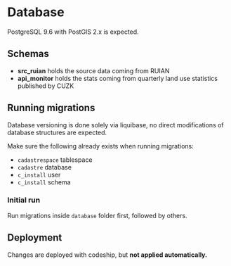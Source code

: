 # Database

PostgreSQL 9.6 with PostGIS 2.x is expected.

## Schemas

- **src_ruian** holds the source data coming from RUIAN
- **api_monitor** holds the stats coming from quarterly land use statistics published by CUZK

## Running migrations

Database versioning is done solely via liquibase, no direct modifications of database structures are expected.

Make sure the following already exists when running migrations:

- `cadastrespace` tablespace
- `cadastre` database
- `c_install` user
- `c_install` schema

### Initial run

Run migrations inside `database` folder first, followed by others.

## Deployment

Changes are deployed with codeship, but **not applied automatically.**

